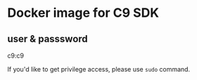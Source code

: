 # Docker image for C9 SDK

## user & passsword

c9:c9

If you'd like to get privilege access, please use `sudo` command. 
